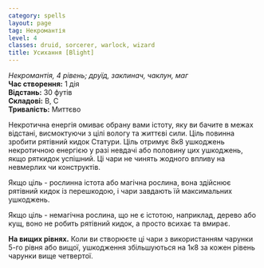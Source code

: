 ```yaml
---
category: spells
layout: page
tag: Некромантія
level: 4
classes: druid, sorcerer, warlock, wizard
title: Усихання [Blight]
---
```


_Некромантія, 4 рівень; друїд, заклинач, чаклун, маг_    
**Час створення:** 1 дія   
**Відстань:** 30 футів   
**Складові:** В, С   
**Тривалість:** Миттєво   

Некротична енергія омиває обрану вами істоту, яку ви бачите в межах відстані, висмоктуючи з цілі вологу та життєві сили. Ціль повинна зробити рятівний кидок Статури. Ціль отримує 8к8 ушкоджень некротичною енергією у разі невдачі або половину цих ушкоджень, якщо ряткидок успішний. Ці чари не чинять жодного впливу на невмерлих чи конструктів.    

Якщо ціль - рослинна істота або магічна рослина, вона здійснює рятівний кидок із перешкодою, і чари завдають їй максимальних ушкоджень.    

Якщо ціль - немагічна рослина, що не є істотою, наприклад, дерево або кущ, воно не робить рятівний кидок, а просто всихає та вмирає.    

**На вищих рівнях.** Коли ви створюєте ці чари з використанням чарунки 5-го рівня або вищої, ушкодження збільшуються на 1к8 за кожен рівень чарунки вище четвертої. 
